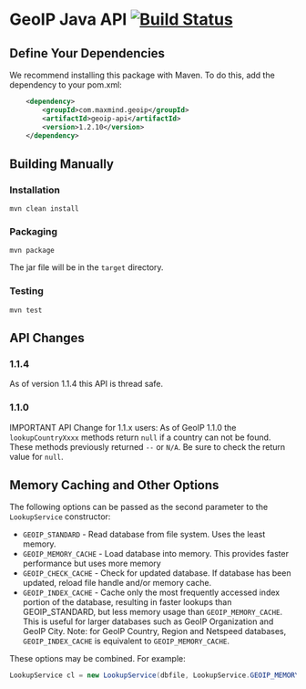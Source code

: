# GeoIP Java API [![Build Status](https://travis-ci.org/maxmind/geoip-api-java.png?branch=master)](https://travis-ci.org/maxmind/geoip-api-java)

## Define Your Dependencies

We recommend installing this package with Maven. To do this, add the dependency to your pom.xml:

```xml
    <dependency>
        <groupId>com.maxmind.geoip</groupId>
        <artifactId>geoip-api</artifactId>
        <version>1.2.10</version>
    </dependency>
```

## Building Manually

### Installation
    mvn clean install

### Packaging
    mvn package

The jar file will be in the `target` directory.

### Testing
    mvn test

## API Changes

### 1.1.4

As of version 1.1.4 this API is thread safe.

### 1.1.0

IMPORTANT API Change for 1.1.x users: As of GeoIP 1.1.0 the
`lookupCountryXxxx` methods return `null` if a country can not be found. These
methods previously returned `--` or `N/A`. Be sure to check the return value
for `null`.


## Memory Caching and Other Options

The following options can be passed as the second parameter to the
`LookupService` constructor:

* `GEOIP_STANDARD` - Read database from file system. Uses the least memory.
* `GEOIP_MEMORY_CACHE` - Load database into memory. This provides faster
  performance but uses more memory
* `GEOIP_CHECK_CACHE` - Check for updated database.  If database has been
  updated, reload file handle and/or memory cache.
* `GEOIP_INDEX_CACHE` - Cache only the most frequently accessed index portion
   of the database, resulting in faster lookups than GEOIP_STANDARD, but less
   memory usage than `GEOIP_MEMORY_CACHE`. This is useful for larger
   databases such as GeoIP Organization and GeoIP City.  Note: for GeoIP
   Country, Region and Netspeed databases, `GEOIP_INDEX_CACHE` is equivalent
   to `GEOIP_MEMORY_CACHE`.

These options may be combined. For example:

```java
LookupService cl = new LookupService(dbfile, LookupService.GEOIP_MEMORY_CACHE | LookupService.GEOIP_CHECK_CACHE);
```
